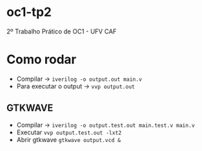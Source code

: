 # oc1-tp2
2º Trabalho Prático de OC1 - UFV CAF

# Como rodar
- Compilar -> `iverilog -o output.out main.v`
- Para executar o output -> `vvp output.out`

## GTKWAVE
- Compilar -> `iverilog -o output.test.out main.test.v main.v`
- Executar `vvp output.test.out -lxt2`
- Abrir gtkwave `gtkwave output.vcd &`
